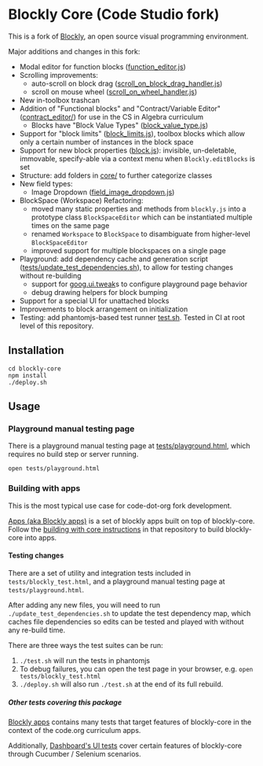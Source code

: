 # Blockly Core (Code Studio fork)

This is a fork of [Blockly](https://code.google.com/p/blockly/), an open source visual programming environment.

Major additions and changes in this fork:

* Modal editor for function blocks ([function_editor.js](./core/ui/function_editor.js)) 
* Scrolling improvements:
  * auto-scroll on block drag ([scroll_on_block_drag_handler.js](./core/ui/block_space/scroll_on_block_drag_handler.js))
  * scroll on mouse wheel ([scroll_on_wheel_handler.js](./core/ui/block_space/scroll_on_wheel_handler.js))
* New in-toolbox trashcan
* Addition of "Functional blocks" and "Contract/Variable Editor" ([contract_editor/](./core/ui/contract_editor/)) for use in the CS in Algebra curriculum
  * Blocks have "Block Value Types" ([block_value_type.js](./core/utils/block_value_type.js))
* Support for "block limits" ([block_limits.js](./core/ui/block_space/block_limits.js)), toolbox blocks which allow only a certain number of instances in the block space
* Support for new block properties ([block.js](./core/ui/block.js)): invisible, un-deletable, immovable, specify-able via a context menu when `Blockly.editBlocks` is set
* Structure: add folders in [core/](./core) to further categorize classes
* New field types:
  * Image Dropdown ([field_image_dropdown.js](./core/ui/fields/field_image_dropdown.js))
* BlockSpace (Workspace) Refactoring:
  * moved many static properties and methods from `blockly.js` into a prototype class `BlockSpaceEditor` which can be instantiated multiple times on the same page
  * renamed `Workspace` to `BlockSpace` to disambiguate from higher-level `BlockSpaceEditor`
  * improved support for multiple blockspaces on a single page
* Playground: add dependency cache and generation script ([tests/update_test_dependencies.sh](./tests/update_test_dependencies.sh)), to allow for testing changes without re-building
  * support for [goog.ui.tweak](https://google.github.io/closure-library/source/closure/goog/demos/tweakui.html)s to configure playground page behavior
  * debug drawing helpers for block bumping 
* Support for a special UI for unattached blocks
* Improvements to block arrangement on initialization
* Testing: add phantomjs-based test runner [test.sh](./test.sh). Tested in CI at root level of this repository.

## Installation

```
cd blockly-core
npm install
./deploy.sh
```

## Usage

### Playground manual testing page

There is a playground manual testing page at [tests/playground.html](./tests/playground.html), which requires no build step or server running.

`open tests/playground.html`

### Building with apps

This is the most typical use case for code-dot-org fork development.

[Apps (aka Blockly apps)](https://github.com/code-dot-org/code-dot-org/tree/staging/apps) is a set of blockly apps built on top of blockly-core. Follow the [building with core instructions](https://github.com/code-dot-org/code-dot-org/tree/staging/apps#full-build-with-blockly-core-changes) in that repository to build blockly-core into apps.

#### Testing changes

There are a set of utility and integration tests included in `tests/blockly_test.html`, and a playground manual testing page at `tests/playground.html`.

After adding any new files, you will need to run `./update_test_dependencies.sh` to update the test dependency map, which caches file dependencies so edits can be tested and played with without any re-build time.

There are three ways the test suites can be run:

1. `./test.sh` will run the tests in phantomjs
1. To debug failures, you can open the test page in your browser, e.g. `open tests/blockly_test.html` 
1. `./deploy.sh` will also run `./test.sh` at the end of its full rebuild.

##### Other tests covering this package

[Blockly apps](https://github.com/code-dot-org/code-dot-org/tree/staging/apps) contains many tests that target features of blockly-core in the context of the code.org curriculum apps.

Additionally, [Dashboard's UI tests](https://github.com/code-dot-org/code-dot-org/tree/staging/dashboard/test/ui) cover certain features of blockly-core through Cucumber / Selenium scenarios.
